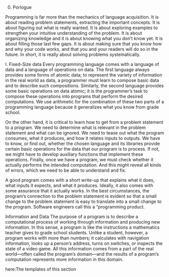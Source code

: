 0. Porlogue

Programming is far more than the mechanics of language acquisition. It is about reading problem statements, extracting the important concepts. It is about figuring out what is really wanted. It is about exploring examples to strengthen your intuitive understanding of the problem. It is about organizing knowledge and it is about knowing what you don’t know yet. It is about filling those last few gaps. It is about making sure that you know how and why your code works, and that you and your readers will do so in the future. In short, it is really about solving problems systematically.


I. Fixed-Size data
Every programming language comes with a language of data and a language of operations on data. The first language always provides some forms of atomic data; to represent the variety of information in the real world as data, a programmer must learn to compose basic data and to describe such compositions. Similarly, the second language provides some basic operations on data atomic; it is the programmer’s task to compose these operations into programs that perform the desired computations. We use arithmetic for the combination of these two parts of a programming language because it generalizes what you know from grade school.

On the other hand, it is critical to learn how to get from a problem statement to a program. We need to determine what is relevant in the problem statement and what can be ignored. We need to tease out what the program consumes, what it produces, and how it relates inputs to outputs. We have to know, or find out, whether the chosen language and its libraries provide certain basic operations for the data that our program is to process. If not, we might have to develop auxiliary functions that implement these operations. Finally, once we have a program, we must check whether it actually performs the intended computation. And this might reveal all kinds of errors, which we need to be able to understand and fix.


A good program comes with a short write-up that explains what it does, what inputs it expects, and what it produces. Ideally, it also comes with some assurance that it actually works. In the best circumstances, the program’s connection to the problem statement is evident so that a small change to the problem statement is easy to translate into a small change to the program. Software engineers call this a “programming product.


Information and Data The purpose of a program is to describe a computational process of working through information and producing new information. In this sense, a program is like the instructions a mathematics teacher gives to grade school students. Unlike a student, however, a program works with more than numbers; it calculates with navigation information, looks up a person’s address, turns on switches, or inspects the state of a video game. All this information comes from a part of the real world—often called the program’s domain—and the results of a program’s computation represents more information in this domain.


here:The templates of this section 

